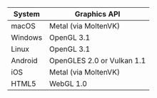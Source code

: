 | System                     | Graphics API               |
| -------------------------- | -------------------------- |
| macOS                      | Metal (via MoltenVK)       |
| Windows                    | OpenGL 3.1                 |
| Linux                      | OpenGL 3.1                 |
| Android                    | OpenGLES 2.0 or Vulkan 1.1 |
| iOS                        | Metal (via MoltenVK)       |
| HTML5                      | WebGL 1.0                  |
